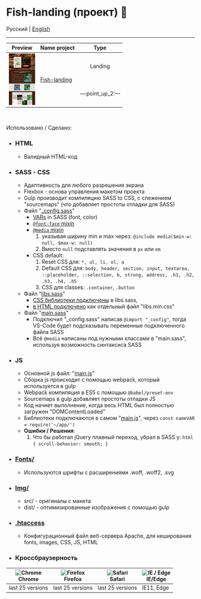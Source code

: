 # Fish-landing (проект) :open_file_folder:


Русский | [English](README.md)
<hr>



<!-- table site Preview -->
<table align="">
  <thead>
    <tr>
      <th align="center">
        Preview
      </th>
      <th align="center">
        Name project
      </th>
      <th align="center">
        Type
      </th>
    </tr>
  </thead>
  <tbody>
    <!-- site 👇 -->
    <tr>
      <!-- td 🔳 -->
      <td align="center" colspan="1" rowspan="2">
        <a href="https://awake-coding.github.io/fish-landing/" rel="nofollow">
          <img src="../image/fish-landing-preview.jpg" title="Go to the site" alt="fish-landing-preview" style="width: 70px;">
        </a>
      </td>
      <!-- td 🔳 -->
      <td rowspan="2">
        <a href="https://awake-coding.github.io/fish-landing/" rel="nofollow">
          Fish-landing
        </a>
      </td>
      <!-- td 🔳 -->
      <td align="center">Landing</td>
    </tr>
    <!-- 🔴 row 2 -->
    <tr>
      <td align="center">
        <!-- 7 sections -->
        —:point_up_2:—
      </td>
    </tr>
    <!-- site 👇 -->
  </tbody>
</table><br>



Использовано / Сделано:
  - ### HTML
      - Валидный HTML-код
  - ### SASS - CSS
      - Адаптивность для любого разрешения экрана
      - Flexbox - основа управления макетом проекта
      - Gulp производит компиляцию SASS to CSS, с слежением "sourcemaps" (что добавляет простоты отладки для SASS)
      - Файл "[_config.sass](sass/_config.sass)"
          - [VARs](sass/_config.sass#L38) in SASS (font, color)
          - [```@font-face``` mixin](sass/_config.sass#L6-L17)
          - [```@media``` mixin](sass/_config.sass#L20-L35)
              1. указывая ширину min и max через: ```@include media($min-w: null, $max-w: null)```
              2. Вместо ```null``` подставлять значения в ```px``` или ```em```
          - CSS default:
              1. Reset CSS для: ```*, ul, li, ol, a```
              2. Default CSS для: ```body, header, section, input, textarea, ::placeholder, ::selection, b, strong, address, .h1, .h2, .h3, .h4, .h5```
              3. CSS для classes: ```.container```, ```.button```
      - Файл "[libs.sass](sass/libs.sass)"
          - [CSS библиотеки подключены](sass/libs.sass#L1) в libs.sass,
          - [в HTML подключено](index.html#L22) как отдельный файл "libs.min.css"
      - Файл "[main.sass](sass/main.sass)"
          - Подключил "_config.sass" написав ```@import "_config"```, тогда VS-Code будет подсказывать переменные подключенного файла SASS
          - Всё ```@media``` написаны под нужными классами в "main.sass", используя возможность синтаксиса SASS
  - ### JS
      - Основной js файл: "[main.js](js/main.js)"
      - Сборка js происходит с помощью webpack, который используется в gulp
      - Webpack компиляция в ES5 с помощью ```@babel/preset-env```
      - Sourcemaps в gulp добавляет простоты отладки JS
      - Код начнет выполнение, когда весь HTML был полностью загружен "DOMContentLoaded"
      - Библиотеки подключаются в самом "[main.js](js/main.js)", через ```const nameVAR = require('~/app/')```
      - **Ошибки / Решения**:
          1. Что бы работал jQuery плавный переход, убрал в SASS у: ```html { scroll-behavior: smooth; }```
  - ### [Fonts/](fonts)
      - Используются шрифты с расширениями .woff, .woff2, .svg
  - ### [Img/](img)
      - src/  - оригиналы с макета
      - dist/ - оптимизированные изображения с помощью gulp
  - ### [.htaccess](.htaccess)
      - Конфигурационный файл веб-сервера Apache, для кеширования fonts, images, CSS, JS, HTML




  - ### Кроссбраузерность

<table align="">
  <thead>
    <tr>
      <th>
        <a rel="nofollow" target="_blank">
          <img src="https://raw.githubusercontent.com/alrra/browser-logos/master/src/chrome/chrome_48x48.png" alt="Chrome" width="24px" height="24px" style="max-width: 100%;">
        </a>
        <br>
        Chrome
      </th>
      <th>
        <a rel="nofollow" target="_blank">
          <img src="https://raw.githubusercontent.com/alrra/browser-logos/master/src/firefox/firefox_48x48.png" alt="Firefox" width="24px" height="24px" style="max-width: 100%;">
        </a>
        <br>
        Firefox
      </th>
      <th>
        <a rel="nofollow" target="_blank">
          <img src="https://raw.githubusercontent.com/alrra/browser-logos/master/src/safari/safari_48x48.png" alt="Safari" width="24px" height="24px" style="max-width: 100%;">
        </a>
        <br>
        Safari
      </th>
      <th>
        <a rel="nofollow" target="_blank">
          <img src="https://raw.githubusercontent.com/alrra/browser-logos/master/src/edge/edge_48x48.png" alt="IE / Edge" width="24px" height="24px" style="max-width: 100%;">
        </a>
        <br>
        IE/Edge
      </th>
    </tr>
  </thead>
  <tbody>
    <tr>
      <td>last 25 versions</td>
      <td>last 25 versions</td>
      <td>last 25 versions</td>
      <td>IE11, Edge</td>
    </tr>
  </tbody>
</table>